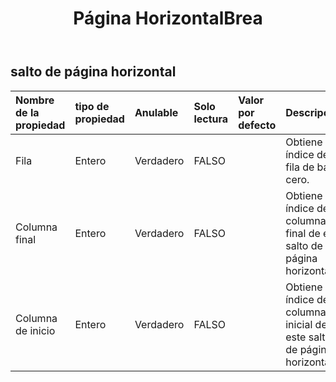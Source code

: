 ﻿---
title: Página HorizontalBrea
second_title: Aspose.Cells Cloud Documen
type: docs
url: /es/specification/model/horizontalpagebreak/
description: "Aspose.Cells Especificación del modelo de nube: HorizontalPageBreak. Maneje sin esfuerzo Excel y otros documentos de hoja de cálculo con funciones como abrir, generar, editar, dividir, fusionar, comparar y convertir."
weight: 50
---
## **salto de página horizontal**

 

| Nombre de la propiedad| tipo de propiedad| Anulable| Solo lectura| Valor por defecto| Descripción|
|:- |:- |:- |:- |:- |:- |
| Fila| Entero| Verdadero| FALSO|| Obtiene el índice de fila de base cero.|
| Columna final| Entero| Verdadero| FALSO|| Obtiene el índice de la columna final de este salto de página horizontal.|
| Columna de inicio| Entero| Verdadero| FALSO|| Obtiene el índice de la columna inicial de este salto de página horizontal.|

